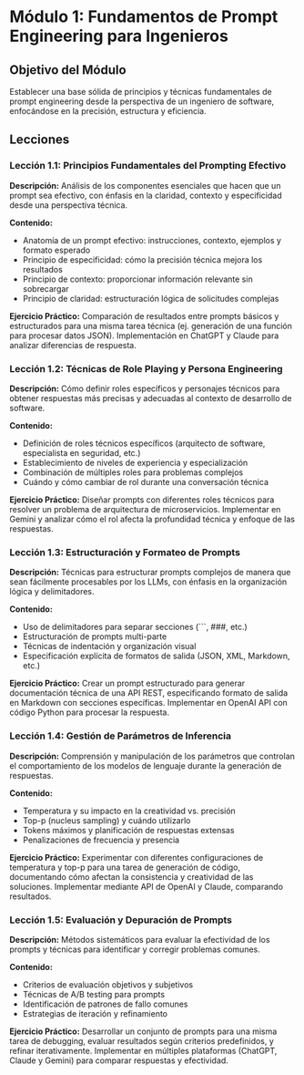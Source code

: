 # Módulo 1: Fundamentos de Prompt Engineering para Ingenieros

## Objetivo del Módulo
Establecer una base sólida de principios y técnicas fundamentales de prompt engineering desde la perspectiva de un ingeniero de software, enfocándose en la precisión, estructura y eficiencia.

## Lecciones

### Lección 1.1: Principios Fundamentales del Prompting Efectivo
**Descripción:** Análisis de los componentes esenciales que hacen que un prompt sea efectivo, con énfasis en la claridad, contexto y especificidad desde una perspectiva técnica.

**Contenido:**
- Anatomía de un prompt efectivo: instrucciones, contexto, ejemplos y formato esperado
- Principio de especificidad: cómo la precisión técnica mejora los resultados
- Principio de contexto: proporcionar información relevante sin sobrecargar
- Principio de claridad: estructuración lógica de solicitudes complejas

**Ejercicio Práctico:** 
Comparación de resultados entre prompts básicos y estructurados para una misma tarea técnica (ej. generación de una función para procesar datos JSON). Implementación en ChatGPT y Claude para analizar diferencias de respuesta.

### Lección 1.2: Técnicas de Role Playing y Persona Engineering
**Descripción:** Cómo definir roles específicos y personajes técnicos para obtener respuestas más precisas y adecuadas al contexto de desarrollo de software.

**Contenido:**
- Definición de roles técnicos específicos (arquitecto de software, especialista en seguridad, etc.)
- Establecimiento de niveles de experiencia y especialización
- Combinación de múltiples roles para problemas complejos
- Cuándo y cómo cambiar de rol durante una conversación técnica

**Ejercicio Práctico:** 
Diseñar prompts con diferentes roles técnicos para resolver un problema de arquitectura de microservicios. Implementar en Gemini y analizar cómo el rol afecta la profundidad técnica y enfoque de las respuestas.

### Lección 1.3: Estructuración y Formateo de Prompts
**Descripción:** Técnicas para estructurar prompts complejos de manera que sean fácilmente procesables por los LLMs, con énfasis en la organización lógica y delimitadores.

**Contenido:**
- Uso de delimitadores para separar secciones (```, ###, etc.)
- Estructuración de prompts multi-parte
- Técnicas de indentación y organización visual
- Especificación explícita de formatos de salida (JSON, XML, Markdown, etc.)

**Ejercicio Práctico:** 
Crear un prompt estructurado para generar documentación técnica de una API REST, especificando formato de salida en Markdown con secciones específicas. Implementar en OpenAI API con código Python para procesar la respuesta.

### Lección 1.4: Gestión de Parámetros de Inferencia
**Descripción:** Comprensión y manipulación de los parámetros que controlan el comportamiento de los modelos de lenguaje durante la generación de respuestas.

**Contenido:**
- Temperatura y su impacto en la creatividad vs. precisión
- Top-p (nucleus sampling) y cuándo utilizarlo
- Tokens máximos y planificación de respuestas extensas
- Penalizaciones de frecuencia y presencia

**Ejercicio Práctico:** 
Experimentar con diferentes configuraciones de temperatura y top-p para una tarea de generación de código, documentando cómo afectan la consistencia y creatividad de las soluciones. Implementar mediante API de OpenAI y Claude, comparando resultados.

### Lección 1.5: Evaluación y Depuración de Prompts
**Descripción:** Métodos sistemáticos para evaluar la efectividad de los prompts y técnicas para identificar y corregir problemas comunes.

**Contenido:**
- Criterios de evaluación objetivos y subjetivos
- Técnicas de A/B testing para prompts
- Identificación de patrones de fallo comunes
- Estrategias de iteración y refinamiento

**Ejercicio Práctico:** 
Desarrollar un conjunto de prompts para una misma tarea de debugging, evaluar resultados según criterios predefinidos, y refinar iterativamente. Implementar en múltiples plataformas (ChatGPT, Claude y Gemini) para comparar respuestas y efectividad.
